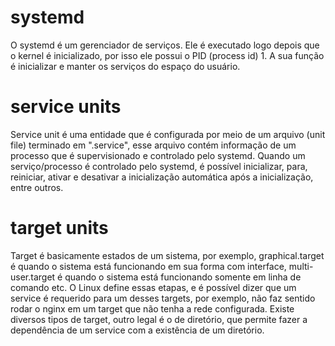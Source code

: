 # systemd

O systemd é um gerenciador de serviços. Ele é executado logo depois que o kernel é inicializado, por isso ele possui o PID (process id) 1. A sua função é inicializar e manter os serviços do espaço do usuário.

# service units

Service unit é uma entidade que é configurada por meio de um arquivo (unit file) terminado em ".service", esse arquivo contém informação de um processo que é supervisionado e controlado pelo systemd. Quando um serviço/processo é controlado pelo systemd, é possível inicializar, para, reiniciar, ativar e desativar a inicialização automática após a inicialização, entre outros.

# target units

Target é basicamente estados de um sistema, por exemplo, graphical.target é quando o sistema está funcionando em sua forma com interface, multi-user.target é quando o sistema está funcionando somente em linha de comando etc. O Linux define essas etapas, e é possível dizer que um service é requerido para um desses targets, por exemplo, não faz sentido rodar o nginx em um target que não tenha a rede configurada. Existe diversos tipos de target, outro legal é o de diretório, que permite fazer a dependência de um service com a existência de um diretório.
